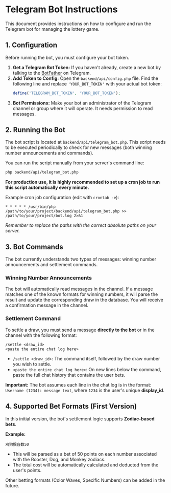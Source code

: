 # Telegram Bot Instructions

This document provides instructions on how to configure and run the Telegram bot for managing the lottery game.

## 1. Configuration

Before running the bot, you must configure your bot token.

1.  **Get a Telegram Bot Token:** If you haven't already, create a new bot by talking to the [BotFather](https://t.me/botfather) on Telegram.
2.  **Add Token to Config:** Open the `backend/api/config.php` file. Find the following line and replace `'YOUR_BOT_TOKEN'` with your actual bot token:
    ```php
    define('TELEGRAM_BOT_TOKEN', 'YOUR_BOT_TOKEN');
    ```
3.  **Bot Permissions:** Make your bot an administrator of the Telegram channel or group where it will operate. It needs permission to read messages.

## 2. Running the Bot

The bot script is located at `backend/api/telegram_bot.php`. This script needs to be executed periodically to check for new messages (both winning number announcements and commands).

You can run the script manually from your server's command line:

```bash
php backend/api/telegram_bot.php
```

**For production use, it is highly recommended to set up a cron job to run this script automatically every minute.**

Example cron job configuration (edit with `crontab -e`):

```cron
* * * * * /usr/bin/php /path/to/your/project/backend/api/telegram_bot.php >> /path/to/your/project/bot.log 2>&1
```

*Remember to replace the paths with the correct absolute paths on your server.*

## 3. Bot Commands

The bot currently understands two types of messages: winning number announcements and settlement commands.

### Winning Number Announcements

The bot will automatically read messages in the channel. If a message matches one of the known formats for winning numbers, it will parse the result and update the corresponding draw in the database. You will receive a confirmation message in the channel.

### Settlement Command

To settle a draw, you must send a message **directly to the bot** or in the channel with the following format:

```
/settle <draw_id>
<paste the entire chat log here>
```

-   `/settle <draw_id>`: The command itself, followed by the draw number you wish to settle.
-   `<paste the entire chat log here>`: On new lines below the command, paste the full chat history that contains the user bets.

**Important:** The bot assumes each line in the chat log is in the format: `Username (1234): message text`, where `1234` is the user's unique **display_id**.

## 4. Supported Bet Formats (First Version)

In this initial version, the bot's settlement logic supports **Zodiac-based bets**.

**Example:**

`鸡狗猴各数50`

-   This will be parsed as a bet of 50 points on each number associated with the Rooster, Dog, and Monkey zodiacs.
-   The total cost will be automatically calculated and deducted from the user's points.

Other betting formats (Color Waves, Specific Numbers) can be added in the future.

